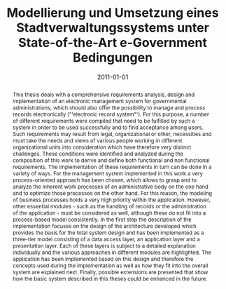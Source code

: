 ---
abstract: This thesis deals with a comprehensive requirements analysis, design and
  implementation of an electronic management system for governmental administrations,
  which should also offer the possibility to manage and process records electronically
  ("'electronic record system"'). For this purpose, a number of different requirements
  were compiled that need to be fulfilled by such a system in order to be used successfully
  and to find acceptance among users. Such requirements may result from legal, organizational
  or other, necessities and must take the needs and views of various people working
  in different organizational units into consideration which have therefore very distinct
  challenges. These conditions were identified and analyzed during the composition
  of this work to derive and define both functional and non functional requirements.
  The implementation of these requirements in turn can be done in a variety of ways.
  For the management system implemented in this work a very process-oriented approach
  has been chosen, which allows to grasp and to analyze the inherent work processes
  of an administrative body on the one hand and to optimize those processes on the
  other hand. For this reason, the modeling of business processes holds a very high
  priority within the application. However, other essential modules - such as the
  handling of records or the administration of the application - must be considered
  as well, although these do not fit into a process-based model consistently. In the
  first step the description of the implementation focuses on the design of the architecture
  developed which provides the basis for the total system design and has been implemented
  as a three-tier model consisting of a data access layer, an application layer and
  a presentation layer. Each of these layers is subject to a detailed explanation
  individually and the various approaches in different modules are highlighted. The
  application has been implemented based on this design and therefore the concepts
  used during the implementation as well as how they fit into the overall system are
  explained next. Finally, possible extensions are presented that show how the basic
  system described in this theses could be enhanced in the future.
authors:
- Roman Trabitsch
date: '2011-01-01'
featured: false
links:
- name: Publik
  url: https://publik.tuwien.ac.at/showentry.php?ID=206006&lang=1
publication_types:
- '7'
publishDate: '2011-01-01'
title: Modellierung und Umsetzung eines Stadtverwaltungssystems unter State-of-the-Art
  e-Government Bedingungen
url_pdf: ''
---